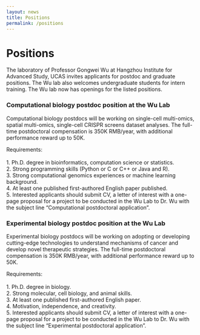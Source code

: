 ```yaml
---
layout: news
title: Positions
permalink: /positions
---
```


# Positions

The laboratory of Professor Gongwei Wu at Hangzhou Institute for Advanced Study, UCAS invites applicants for postdoc and graduate positions. The Wu lab also welcomes undergraduate students for intern training. The Wu lab now has openings for the listed positions.

### Computational biology postdoc position at the Wu Lab
Computational biology postdocs will be working on single-cell multi-omics, spatial multi-omics, single-cell CRISPR screens dataset analyses. The full-time postdoctoral compensation is 350K RMB/year, with additional performance reward up to 50K.

Requirements:<br/><br/>
    1. Ph.D. degree in bioinformatics, computation science or statistics.   
    2. Strong programming skills (Python or C or C++ or Java and R).   
    3. Strong computational genomics experiences or machine learning background.   
    4. At least one published first-authored English paper published.   
    5. Interested applicants should submit CV, a letter of interest with a one-page proposal for a project to be conducted in the Wu Lab to Dr. Wu with the subject line “Computational postdoctoral application”.    

### Experimental biology postdoc position at the Wu Lab
Experimental biology postdocs will be working on adopting or developing cutting-edge technologies to understand mechanisms of cancer and develop novel therapeutic strategies. The full-time postdoctoral compensation is 350K RMB/year, with additional performance reward up to 50K.

Requirements:<br/><br/>
    1. Ph.D. degree in biology.   
    2. Strong molecular, cell biology, and animal skills.   
    3. At least one published first-authored English paper.   
    4. Motivation, independence, and creativity.   
    5. Interested applicants should submit CV, a letter of interest with a one-page proposal for a project to be conducted in the Wu Lab to Dr. Wu with the subject line “Experimental postdoctoral application”.   
